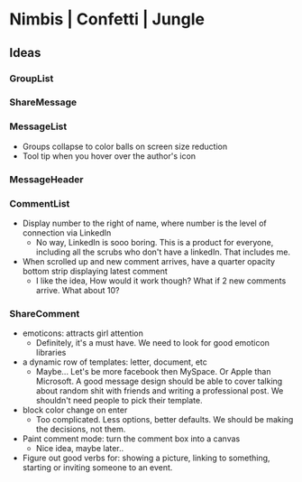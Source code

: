 # Nimbis | Confetti | Jungle

## Ideas

### GroupList

### ShareMessage

### MessageList
- Groups collapse to color balls on screen size reduction
- Tool tip when you hover over the author's icon

### MessageHeader

### CommentList

- Display number to the right of name, where number is the level of connection
   via LinkedIn
  * No way, LinkedIn is sooo boring. This is a product for everyone, including all the scrubs who don't have a linkedIn. That includes me.
- When scrolled up and new comment arrives, have a quarter opacity bottom strip
   displaying latest comment
  * I like the idea, How would it work though? What if 2 new comments arrive. What about 10?

### ShareComment
- emoticons: attracts girl attention
  * Definitely, it's a must have. We need to look for good emoticon libraries
- a dynamic row of templates: letter, document, etc
  * Maybe... Let's be more facebook then MySpace. Or Apple than Microsoft. A good message design should be able to cover talking about random shit with friends and writing a professional post. We shouldn't need people to pick their template.
- block color change on enter
  * Too complicated. Less options, better defaults. We should be making the decisions, not them. 
- Paint comment mode: turn the comment box into a canvas
  * Nice idea, maybe later..
- Figure out good verbs for: showing a picture, linking to something, starting or inviting someone to an event.

